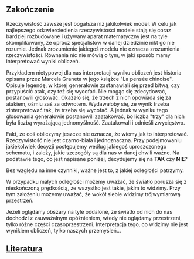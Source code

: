## Zakończenie

Rzeczywistość zawsze jest bogatsza niż jakikolwiek model.
W celu jak najlepszego odzwierciedlenia rzeczywistości modele stają się coraz bardziej rozbudowane
i używany aparat matematyczny jest na tyle skomplikowany, że oprócz specjalistów w danej dziedzinie nikt go nie rozumie.
Jednak zrozumienie jakiegoś modelu nie oznacza zrozumienia rzeczywistości.
Równania nic nie mówią o tym, w jaki sposób mamy interpretować wyniki obliczeń.

Przykładem nietypowej dla nas interpretacji wyniku obliczeń jest historia opisana przez Marcela Graneta
w jego książce "La pensée chinoise". Opisuje legendę, w której generałowie zastanawiali się przed bitwą,
czy przypuścić atak, czy też się wycofać. Nie mogąc się zdecydować, postanowili głosować.
Okazało się, że trzech z nich opowiada się za atakiem, ośmiu zaś za odwrotem.
Wydawałoby się, że wynik trzeba zinterpretować tak, że trzeba się wycofać.
A jednak w wyniku tego głosowania generałowie postanowili zaatakować,
bo liczba "trzy" dla nich była liczbą wyrażającą jednomyślność. Zaatakowali i odnieśli zwycięstwo.

Fakt, że coś obliczymy jeszcze nie oznacza, że wiemy jak to interpretować.
Rzeczywistość nie jest czarno-biała i jednoznaczna.
Przy podejmowaniu jakiekolwiek decyzji postępujemy według jakiegoś uproszczonego schematu,
i zależy, jakie szczegóły są dla nas w danej chwili ważne.
Na podstawie tego, co jest napisane poniżej, decydujemy się na **TAK** czy **NIE**?



Bez względu na inne czynniki, ważne jest to, z jakiej odległości patrzymy.

W przypadku małych odległości możemy uważać, że światło porusza się z nieskończoną prędkością,
że wszystko jest takie, jakim to widzimy. Przy tym założeniu możemy uważać, że wokół siebie widzimy trójwymiarową przestrzeń.

Jeżeli oglądamy obszary na tyle oddalone, że światło od nich do nas dochodzi z zauważalnym opóźnieniem,
wtedy nie oglądamy przestrzeni, tylko różne części czasoprzestrzeni.
Interpretacja tego, co widzimy nie jest wynikiem obliczeń, tylko naszych przemyśleń...

## [Literatura](literatura) 
